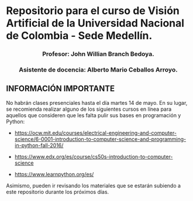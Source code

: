 # Repositorio para el curso de Visión Artificial de la Universidad Nacional de Colombia - Sede Medellín.

### <center>Profesor: John Willian Branch Bedoya.</center>

### <center>Asistente de docencia: Alberto Mario Ceballos Arroyo.</center>

## INFORMACIÓN IMPORTANTE

No habrán clases presenciales hasta el día martes 14 de mayo. En su lugar, se recomienda realizar alguno de los siguientes cursos en línea para aquellos que consideren que les falta pulir sus bases en programación y Python:

- https://ocw.mit.edu/courses/electrical-engineering-and-computer-science/6-0001-introduction-to-computer-science-and-programming-in-python-fall-2016/

- https://www.edx.org/es/course/cs50s-introduction-to-computer-science

- https://www.learnpython.org/es/

Asimismo, pueden ir revisando los materiales que se estarán subiendo a este repositorio durante los próximos días.
